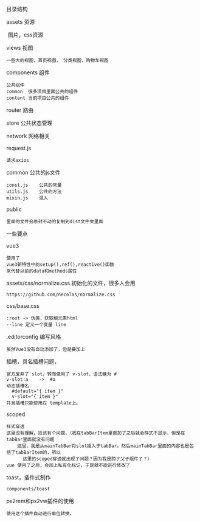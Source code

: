 目录结构



assets	资源

​	图片，css资源

views 视图

    一些大的视图，首页视图， 分类视图，购物车视图

components 组件

    公共组件
    common  很多项目里面公共的组件
    content 当前项目公共的组件

router  路由

store   公共状态管理

network 网络相关

  request.js

    请求axios

common  公共的js文件

    const.js    公共的常量
    utils.js    公共的方法
    mixin.js    混入


public

    里面的文件会原封不动的复制到dist文件夹里面


一些要点

vue3

    使用了
    vue3新特性中的setup(),ref(),reactive()函数
    来代替以前的data和methods属性

assets/css/normalize.css
    初始化的文件，很多人会用

    https://github.com/necolas/normalize.css

css/base.css

    :root -> 伪类，获取根元素html
    --line 定义一个变量 line

.editorconfig   编写风格

    虽然Vue3没有自动添加了，但是要加上


插槽，具名插槽问题，

    官方废弃了 slot，转而使用了 v-slot，语法糖为 #
    v-slot:a    ->  #a
    动态插槽名
      #default="{ item }"
      v-slot="{ item }"
    并且插槽只能使用在 template上。

scoped

    样式穿透
    这里没有理解，应该有个问题，（我在tabBarItem里面加了之后就会样式不显示，但是在tabBar里面就没有问题
        这里，我是从mainTabBar将slot插入于tabBar。然后mainTabBar里面的内容也是包括了tabBarItem的，所以
          这里的scoped穿透就出现了问题？因为我是跨了父子组件了？）
    vue 使用了之后，会加上私有化标记，于是就不能进行修改了

toast，插件式制作

    components/toast

px2rem和px2vw插件的使用

    使用这个插件自动进行单位转换。
